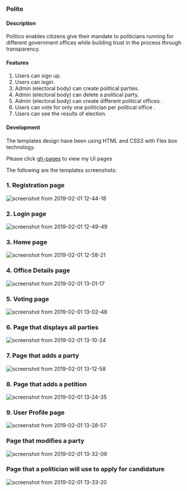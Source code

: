 ### Polito

#### Description
Politico enables citizens give their mandate to politicians running for different government offices while building trust in the process through transparency. 

#### Features
1. Users can sign up. 
2. Users can login. 
3. Admin (electoral body) can create political parties. 
4. Admin (electoral body) can delete a political party. 
5. Admin (electoral body) can create different political offices . 
6. Users can vote for only one politician per political office .  
7. Users can see the results of election. 

#### Development
The templates design have been using HTML and CSS3 with Flex box technology.


Please click [gh-pages](https://nduhiu17.github.io/politico/UI) to view my UI pages

The following are the templates screenshots:

### 1. Registration page
![screenshot from 2019-02-01 12-44-18](https://user-images.githubusercontent.com/30591881/52115247-2fd76e00-261f-11e9-8e1c-246a2fb51547.png)


### 2. Login page
![screenshot from 2019-02-01 12-49-49](https://user-images.githubusercontent.com/30591881/52115543-eb989d80-261f-11e9-8402-c134aee1d26b.png)


### 3. Home page
![screenshot from 2019-02-01 12-58-21](https://user-images.githubusercontent.com/30591881/52116015-2818c900-2621-11e9-88ec-aeab3e9fe6aa.png)


### 4. Office Details page
![screenshot from 2019-02-01 13-01-17](https://user-images.githubusercontent.com/30591881/52116148-7cbc4400-2621-11e9-8f2d-21a93d2fc679.png)

### 5. Voting page
![screenshot from 2019-02-01 13-02-48](https://user-images.githubusercontent.com/30591881/52116545-75496a80-2622-11e9-867f-d0128efcfc8e.png)

### 6. Page that displays all parties
![screenshot from 2019-02-01 13-10-24](https://user-images.githubusercontent.com/30591881/52116679-cfe2c680-2622-11e9-86ef-f833ecc578d4.png)

### 7. Page that adds a party
![screenshot from 2019-02-01 13-12-58](https://user-images.githubusercontent.com/30591881/52116817-2cde7c80-2623-11e9-8f0b-ab2415841119.png)

### 8. Page that adds a petition
![screenshot from 2019-02-01 13-24-35](https://user-images.githubusercontent.com/30591881/52117546-07eb0900-2625-11e9-9156-7511ef075de3.png)

### 9. User Profile page
![screenshot from 2019-02-01 13-28-57](https://user-images.githubusercontent.com/30591881/52117680-5a2c2a00-2625-11e9-8c41-361fdad78340.png)

### Page that modifies a party
![screenshot from 2019-02-01 13-32-09](https://user-images.githubusercontent.com/30591881/52117856-d4f54500-2625-11e9-8fd2-0e713a7f1368.png)

### Page that a politician will use to apply for candidature
![screenshot from 2019-02-01 13-33-20](https://user-images.githubusercontent.com/30591881/52117948-1128a580-2626-11e9-99f7-e5db7091a71d.png)


